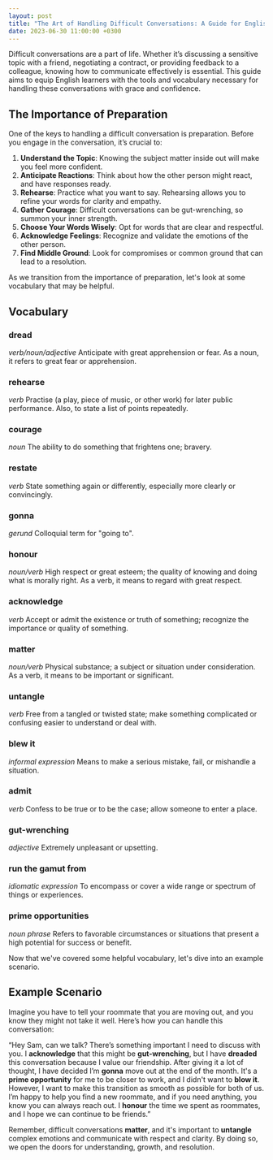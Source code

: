 ```yaml
---
layout: post
title: "The Art of Handling Difficult Conversations: A Guide for English Learners"
date: 2023-06-30 11:00:00 +0300
---
```


Difficult conversations are a part of life. Whether it’s discussing a sensitive topic with a friend, negotiating a contract, or providing feedback to a colleague, knowing how to communicate effectively is essential. This guide aims to equip English learners with the tools and vocabulary necessary for handling these conversations with grace and confidence.

## The Importance of Preparation

One of the keys to handling a difficult conversation is preparation. Before you engage in the conversation, it’s crucial to:

1. **Understand the Topic**: Knowing the subject matter inside out will make you feel more confident.
2. **Anticipate Reactions**: Think about how the other person might react, and have responses ready.
3. **Rehearse**: Practice what you want to say. Rehearsing allows you to refine your words for clarity and empathy.
4. **Gather Courage**: Difficult conversations can be gut-wrenching, so summon your inner strength.
5. **Choose Your Words Wisely**: Opt for words that are clear and respectful.
6. **Acknowledge Feelings**: Recognize and validate the emotions of the other person.
7. **Find Middle Ground**: Look for compromises or common ground that can lead to a resolution.

As we transition from the importance of preparation, let's look at some vocabulary that may be helpful.

## Vocabulary

### dread
_verb/noun/adjective_
Anticipate with great apprehension or fear. As a noun, it refers to great fear or apprehension.

### rehearse
_verb_
Practise (a play, piece of music, or other work) for later public performance. Also, to state a list of points repeatedly.

### courage
_noun_
The ability to do something that frightens one; bravery.

### restate
_verb_
State something again or differently, especially more clearly or convincingly.

### gonna
_gerund_
Colloquial term for "going to".

### honour
_noun/verb_
High respect or great esteem; the quality of knowing and doing what is morally right. As a verb, it means to regard with great respect.

### acknowledge


_verb_
Accept or admit the existence or truth of something; recognize the importance or quality of something.

### matter
_noun/verb_
Physical substance; a subject or situation under consideration. As a verb, it means to be important or significant.

### untangle
_verb_
Free from a tangled or twisted state; make something complicated or confusing easier to understand or deal with.

### blew it
_informal expression_
Means to make a serious mistake, fail, or mishandle a situation.

### admit
_verb_
Confess to be true or to be the case; allow someone to enter a place.

### gut-wrenching
_adjective_
Extremely unpleasant or upsetting.

### run the gamut from
_idiomatic expression_
To encompass or cover a wide range or spectrum of things or experiences.

### prime opportunities
_noun phrase_
Refers to favorable circumstances or situations that present a high potential for success or benefit.

Now that we've covered some helpful vocabulary, let's dive into an example scenario.

## Example Scenario

Imagine you have to tell your roommate that you are moving out, and you know they might not take it well. Here’s how you can handle this conversation:

“Hey Sam, can we talk? There’s something important I need to discuss with you. I **acknowledge** that this might be **gut-wrenching**, but I have **dreaded** this conversation because I value our friendship. After giving it a lot of thought, I have decided I’m **gonna** move out at the end of the month. It's a **prime opportunity** for me to be closer to work, and I didn't want to **blow it**. However, I want to make this transition as smooth as possible for both of us. I’m happy to help you find a new roommate, and if you need anything, you know you can always reach out. I **honour** the time we spent as roommates, and I hope we can continue to be friends.”

Remember, difficult conversations **matter**, and it's important to **untangle** complex emotions and communicate with respect and clarity. By doing so, we open the doors for understanding, growth, and resolution.